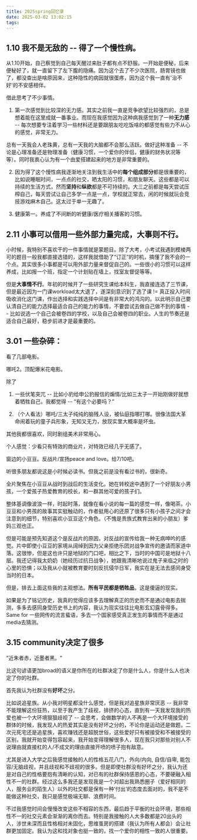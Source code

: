 ```yaml
---
title: 2025spring回忆录
date: 2025-03-02 13:02:15
tags:
---
```


## 1.10 我不是无敌的 -- 得了一个慢性病。
从1.10开始，自己察觉到自己每天醒过来肚子都有点不舒服。一开始是便秘，后来便秘好了，就一直留下了左下腹的隐痛。因为这个去了不少次医院，肠胃镜也做了，都没查出是啥原因来，这种隐性的病因就很蛋疼，因为这个我一直有'治不好'的不安感相伴。

借此思考了不少事情。

1. 第一次感觉到比较深的无力感。其实之前我一直是竞争欲望比较强烈的，总是想着能在这里成就一番事业。而现在我感觉因为这种病我感觉到了一种**无力感** -- 每次想要专注着学习一些材料还是要跟朋友吃吃饭啥的都感觉有些力不从心的感觉，非常无力。

总有一天我会人老珠黄，总有一天我的大脑都不会那么活跃。做好这种准备 -- 不论是心理准备还是物理准备（健康习惯，一个爱你的伴侣，健康的财务状况等等）。同时我衷心认为有一个由爱搭建起来的地方是非常重要的。

2. 因为得了这个慢性病我逐渐地关注到我生活中的**每个组成部分**都是很重要的，比如说睡眠时间，一点点的社交，晒太阳的习惯，和朋友聊天。这些都是可以持续的生活方式，然而**坚持**和**纵欲**都是不可持续的。大三之前都是每天尝试压榨自己，每天尝试让自己多学一点是一点，学校就正常去，闲的时候就玩会竞技游戏麻木自己。这太过于单一无趣了。

3. 健康第一。养成了不间断的听健康/医疗相关播客的习惯。

## 2.11 小事可以借用一些外部力量完成，大事则不行。
小时候，我特别不喜欢干的一件事情就是蒙题目。除了大考，小考试我遇到模棱两可的题目一般我都直接选错的，这样我就借助了“订正”的时机，搞懂了我不会的一个点。其实很多小事都是可以用外部力量来督促自己的。一些很小的习惯可以这样养成，比如报一个班，指定一个计划贴在墙上，找室友督促等等。

但是**大事情不行**。年初的时候开了一些研究生课给本科生，我直接连选了三节课，但是最近因为一门课workload太大退了，遂深刻意识到了选了课 != 真正投入时间吸收消化这门课，作出选择和实践选择中间是有非常大的鸿沟的。以此明示自己要认清自己的能力选择最适合自己的能力的事情，不要尝试去做自己做不到的事情 -- 比如说选一个自己会被卷四的学校，以及自己会被卷四的职业。人生的节奏还是适合自己最好，稳步前进才是最重要的。

## 3.01 一些杂碎：
看了几部电影。

哪吒2。顶配爆米花电影。

除了
1. 一些伏笔突兀 -- 比如小豹给申公豹报信的煽情/比如三太子一开始刚做好就想着牺牲自己，我都觉得 -- “有这个必要吗？”

2. （个人看法）哪吒/三太子纯纯的脑残人设，被仙庭指哪打哪。很像法国大革命闹着玩的童子兵形象，无知又无力，放现实里大概率是坏虫。

其他我都很喜欢，同时剧组美术非常用心。

个人感觉：少看只有特效的商业片，对特效已经几乎无感了。

窗边的小豆豆。反战片/宣扬peace and love。给7/10吧。

听很多朋友都说这是小时候必读书。但我之前是没有看过书的，很新奇。

全片聚焦在小豆豆从战时到战后的生活变化。她在转校途中遇到了一个好朋友小男孩，一个爱孩子热爱教育的校长，和一群其他可爱的孩子们。

整体基调像波浪一样，时起时落，就像在看小说的每一篇的感觉一样，像喝茶。小豆豆和小男孩的故事其实挺触动的，作者挺用心的还原了很多只有小孩子之间才会注意到的细节，特别喜欢小豆豆这个角色。（不愧是贵族式教育出来的小朋友）爹妈三观也正。

但是可能是预先知道这个是反战片的原因，对反战的宣传给我一种无病呻吟的感觉。片中即使小豆豆的家境从阔绰到因为父亲拒绝乐团对战争宣传的邀请而家道中落。这很惨，但是这也许只是地狱的门口吧，相比之下，当时的中国可是地狱十八层。我还记得我太奶奶（她经历过抗日战争），她跟我清晰地说过鬼子来临之时的心里的恐惧；以及我从小就被教育要时刻反抗侵华日军，我实在是无法去感同身受当时的日本。

但是，排去上面这些我的主观想法。**所有平民都是牺牲品**，这是傻逼的现实。

如果是为了铭记历史，我真的觉得应该多去理解真正的历史而不是通过电影去揣测，多多去感同身受历史书上的内容，我认为现实往往比电影玄幻露骨得多。Same for 一些网传的流言蜚语，多去一个国家感受真正发生的事情而不是通过media去猜测。

## 3.15 community决定了很多
"近朱者赤，近墨者黑。"

比这句谚语更加broad的语义是你所在的社群决定了你是什么人，你是什么人也决定了你的社群。

首先我认为社群没有**好坏**之分。

比如说追星族。从小我对明星都没什么感觉，但是我对追星族非常厌恶 -- 我非常不能理解这份狂热，以至于我产生了歧视，排挤的心态，直到有一天我发现我的热爱也被一个大环境狠狠歧视了 -- 会思考，会做数学的人不再是一个大环境接受的群体的时候，我发现人的热爱其实是没有好坏之分的，不论你是运动还是做题，二次元死宅还是追星族，喜欢赚钱还是超脱世俗，这些爱好只有被接受和不被接受的区别，我就开始变得包容起来，我开始变得理解很多人，现在我只对那些对别人不说理由就直接杠的人/不成文的理由直接开喷的喷子抱有敌意。

尤其是进入大学之后我感觉接触的人的性格五花八门，外向/内向, 自信/自卑, 能包容/无脑歧视，并且歧视和不歧视的很多。但是即使社群没有好坏之分，我认为还是对自己的性格要抱有清晰的认知，对已有的社群保持感恩的心态，不要硬融入相性不一的社群。经过这么多我还是发现我是一个对超出我熟悉圈子（爱好相同的人，服务业的陌生人）以外的社交都是保有一种‘付出’的态度去面对的，我不是不能做这种社交，我只是感觉极端无聊、浪费时间。

不过我感觉时间会慢慢改变这些不相容的东西，最后趋于平衡的社会环境，那些相性不一的社交元素会渐渐的离你而去。特别是我接触的人大多数都是20出头的人，涉世未深而且性格相对未固化，思维茧房的搭建（我认为所有人都会）会让社群更加固定。我认为这和找对象也挺一致的，找一个爱你的相性一致的人很重要。


